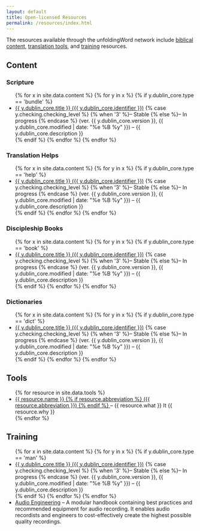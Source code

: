 ```yaml
---
layout: default
title: Open-licensed Resources
permalink: /resources/index.html
---
```


The resources available through the unfoldingWord network include [biblical content](#content), [translation tools](#tools), and [training](#training) resources.

## Content

### Scripture

<ul>
{% for x in site.data.content %} {% for y in x %} {% if y.dublin_core.type == 'bundle' %}
 <li>
  <a href="/{{ y.dublin_core.identifier }}/"> {{ y.dublin_core.title }} ({{ y.dublin_core.identifier }})</a> {% case y.checking.checking_level %} {% when '3' %}– Stable {% else %}– In progress {% endcase %} (ver. {{ y.dublin_core.version }}, {{ y.dublin_core.modified | date: "%e %B %y" }}) – {{ y.dublin_core.description }}
 </li>
{% endif %} {% endfor %} {% endfor %}
</ul>

### Translation Helps

<ul>
{% for x in site.data.content %} {% for y in x %} {% if y.dublin_core.type == 'help' %}
 <li>
  <a href="/{{ y.dublin_core.identifier }}/"> {{ y.dublin_core.title }} ({{ y.dublin_core.identifier }})</a> {% case y.checking.checking_level %} {% when '3' %}– Stable {% else %}– In progress {% endcase %} (ver. {{ y.dublin_core.version }}, {{ y.dublin_core.modified | date: "%e %B %y" }}) – {{ y.dublin_core.description }}
 </li>
{% endif %} {% endfor %} {% endfor %}
</ul>

### Discipleship Books

<ul>
{% for x in site.data.content %} {% for y in x %} {% if y.dublin_core.type == 'book' %}
 <li>
  <a href="/{{ y.dublin_core.identifier }}/"> {{ y.dublin_core.title }} ({{ y.dublin_core.identifier }})</a> {% case y.checking.checking_level %} {% when '3' %}– Stable {% else %}– In progress {% endcase %} (ver. {{ y.dublin_core.version }}, {{ y.dublin_core.modified | date: "%e %B %y" }}) – {{ y.dublin_core.description }}
 </li>
{% endif %} {% endfor %} {% endfor %}
</ul>

### Dictionaries

<ul>
{% for x in site.data.content %} {% for y in x %} {% if y.dublin_core.type == 'dict' %}
 <li>
  <a href="/{{ y.dublin_core.identifier }}/"> {{ y.dublin_core.title }} ({{ y.dublin_core.identifier }})</a> {% case y.checking.checking_level %} {% when '3' %}– Stable {% else %}– In progress {% endcase %} (ver. {{ y.dublin_core.version }}, {{ y.dublin_core.modified | date: "%e %B %y" }}) – {{ y.dublin_core.description }}
 </li>
{% endif %} {% endfor %} {% endfor %}
</ul>

## Tools

<ul>
{% for resource in site.data.tools %}
  <li><a href="{{ resource.url | prepend: site.baseurl }}">{{ resource.name }}
   {% if resource.abbreviation %}
    ({{ resource.abbreviation }})
   {% endif %}
  </a> – {{ resource.what }} It {{ resource.why }}</li>
{% endfor %}
</ul>

## Training

<ul>
{% for x in site.data.content %} {% for y in x %} {% if y.dublin_core.type == 'man' %}
 <li>
  <a href="{{ y.dublin_core.identifier | prepend: site.baseurl }}"> {{ y.dublin_core.title }} ({{ y.dublin_core.identifier }})</a> {% case y.checking.checking_level %} {% when '3' %}– Stable {% else %}– In progress {% endcase %} (ver. {{ y.dublin_core.version }}, {{ y.dublin_core.modified | date: "%e %B %y" }}) – {{ y.dublin_core.description }}
 </li>
{% endif %} {% endfor %} {% endfor %}
 <li>
  <a href="{{ "audio/" | prepend: site.baseurl }}">Audio Engineering</a> – A modular handbook containing best practices and recommended equipment for audio recording. It enables audio recordists and engineers to cost-effectively create the highest possible quality recordings.
 </li>
</ul>
